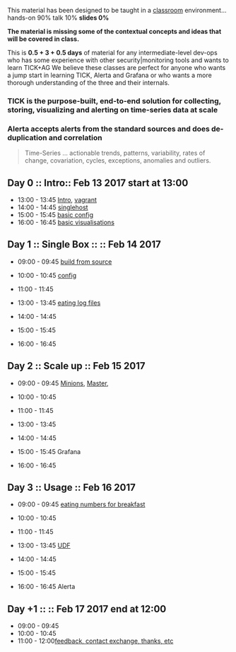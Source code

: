 
This material has been designed to be taught in a [classroom](https://ccdcoe.org/cyber-defence-monitoring-course-suite-module-2-0.html) environment... hands-on 90% talk 10% **slides 0%**

**The material is missing some of the contextual concepts and ideas that will be covered in class.**

This is **0.5 + 3 + 0.5 days** of material for any intermediate-level dev-ops who has some experience with other security|monitoring tools and wants to learn TICK+AG We believe these classes are perfect for anyone who wants a jump start in learning TICK, Alerta and Grafana or who wants a more thorough understanding of the three and their internals.

### TICK is the purpose-built, end-to-end solution for collecting, storing, visualizing and alerting on time-series data at scale
### Alerta accepts alerts from the standard sources and does de-duplication and correlation


> Time-Series ... actionable trends, patterns, variability, rates of change, covariation, cycles, exceptions, anomalies and outliers.

## Day 0 :: Intro:: Feb 13 2017 start at 13:00

 * 13:00 - 13:45 [Intro](/common/day_intro.md), [vagrant](/common/vagrant_intro.md)
 * 14:00 - 14:45 [singlehost](/TICK/vagrant/singlehost/README.md)
 * 15:00 - 15:45 [basic config](/TICK/day_intro/BasicConf.md)
 * 16:00 - 16:45 [basic visualisations](/TICK/day_intro/BasicVizs.md)

## Day 1 :: Single Box :: :: Feb 14 2017

 * 09:00 - 09:45 [build from source](/TICK/day_1/BuildFromSource.md)
 * 10:00 - 10:45 [config](/TICK/day_1/Config.md)
 * 11:00 - 11:45


 * 13:00 - 13:45 [eating log files](/TICK/day_1/logs2telegraf.md)
 * 14:00 - 14:45
 * 15:00 - 15:45
 * 16:00 - 16:45


## Day 2 :: Scale up :: Feb 15 2017

* 09:00 - 09:45 [Minions](/common/SetUpMinions.md), [Master](/common/SetUpMaster.md),
* 10:00 - 10:45
* 11:00 - 11:45


* 13:00 - 13:45
* 14:00 - 14:45
* 15:00 - 15:45 Grafana
* 16:00 - 16:45


## Day 3 :: Usage :: Feb 16 2017

* 09:00 - 09:45 [eating numbers for breakfast](/TICK/day_3/README.md)
* 10:00 - 10:45
* 11:00 - 11:45


* 13:00 - 13:45 [UDF](/TICK/day_3/UDF.md)
* 14:00 - 14:45
* 15:00 - 15:45
* 16:00 - 16:45 Alerta

## Day +1 :: :: Feb 17 2017 end at 12:00

* 09:00 - 09:45 []()
* 10:00 - 10:45[]()
* 11:00 - 12:00[feedback, contact exchange, thanks, etc]()
